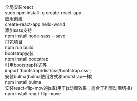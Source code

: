 全局安装react</br>
sudo npm install -g create-react-app</br>
应用创建</br>
create-react-app hello-world</br>
添加sass支持</br>
npm install node-sass --save</br>
打包项目</br>
npm run build</br>
bootstrap安装</br>
npm install bootstrap</br>
引用bootstrap样式等</br>
import 'bootstrap/dist/css/bootstrap.css';</br>
安装bulma(bulma使用方式和bootstrap一样)</br>
npm install bulma</br>
安装react-flip-mov的js库(用于js动画效果；适合于列表动画切换)</br>
npm install react-flip-move</br>